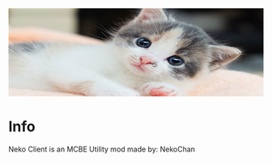 <p align="center">
	<img width="755" height="175" src="assets/images/logo.png">
</p>

# Info
Neko Client is an MCBE Utility mod made by: NekoChan
